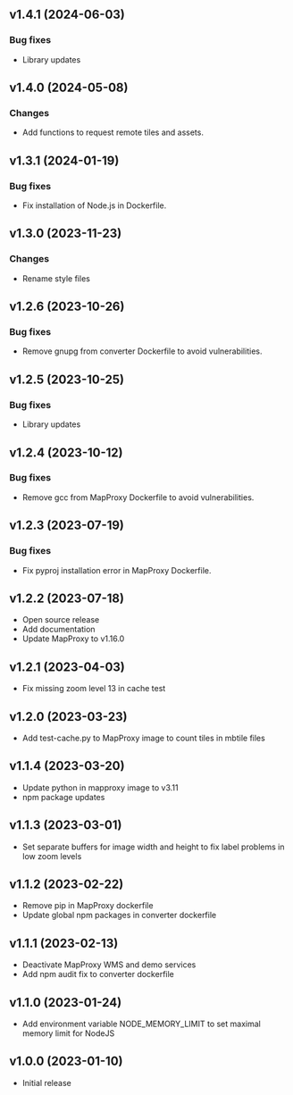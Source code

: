 ## v1.4.1 (2024-06-03)

### Bug fixes
* Library updates

## v1.4.0 (2024-05-08)

### Changes
* Add functions to request remote tiles and assets.

## v1.3.1 (2024-01-19)

### Bug fixes
* Fix installation of Node.js in Dockerfile.

## v1.3.0 (2023-11-23)

### Changes
* Rename style files

## v1.2.6 (2023-10-26)

### Bug fixes
* Remove gnupg from converter Dockerfile to avoid vulnerabilities.

## v1.2.5 (2023-10-25)

### Bug fixes
* Library updates

## v1.2.4 (2023-10-12)

### Bug fixes
* Remove gcc from MapProxy Dockerfile to avoid vulnerabilities.

## v1.2.3 (2023-07-19)

### Bug fixes
* Fix pyproj installation error in MapProxy Dockerfile.

## v1.2.2 (2023-07-18)

* Open source release
* Add documentation
* Update MapProxy to v1.16.0

## v1.2.1 (2023-04-03)

* Fix missing zoom level 13 in cache test

## v1.2.0 (2023-03-23)

* Add test-cache.py to MapProxy image to count tiles in mbtile files

## v1.1.4 (2023-03-20)

* Update python in mapproxy image to v3.11
* npm package updates

## v1.1.3 (2023-03-01)

* Set separate buffers for image width and height to fix label problems in low zoom levels

## v1.1.2 (2023-02-22)

* Remove pip in MapProxy dockerfile
* Update global npm packages in converter dockerfile

## v1.1.1 (2023-02-13)

* Deactivate MapProxy WMS and demo services
* Add npm audit fix to converter dockerfile

## v1.1.0 (2023-01-24)

* Add environment variable NODE_MEMORY_LIMIT to set maximal memory limit for NodeJS 

## v1.0.0 (2023-01-10)

* Initial release
